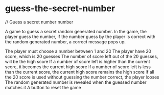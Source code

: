 # guess-the-secret-number
// Guess a secret number number

A game to guess a secret random generated number. In the game, the player guess the number, if the number guess
by the player is correct with the random generated number, a correct message pops up.

The player must choose a number between 1 and 20
The player have 20 score, which is 20 guesses
The number of score left out of the 20 guesses, will be the high score
If a number of score left is higher than the current score, it becomes the current high score
If a number of score left is less than the current score, the current high score remains the high score
If all the 20 score is used without guessing the number correct, the player looses
The random generated number is revealed when the guessed number matches it
A button to reset the game

